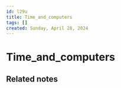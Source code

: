 ```yaml
---
id: l29u
title: Time_and_computers
tags: []
created: Sunday, April 28, 2024 
---
```

# Time_and_computers


## Related notes


